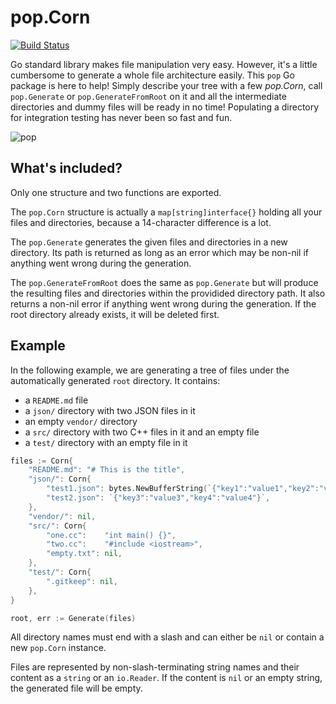 # pop.Corn
[![Build Status](https://travis-ci.org/aseure/pop.svg?branch=master)](https://travis-ci.org/aseure/pop)

Go standard library makes file manipulation very easy. However, it's a little
cumbersome to generate a whole file architecture easily. This `pop` Go package
is here to help! Simply describe your tree with a few *pop.Corn*, call
`pop.Generate` or `pop.GenerateFromRoot` on it and all the intermediate
directories and dummy files will be ready in no time! Populating a directory
for integration testing has never been so fast and fun.

![pop](https://github.com/aseure/pop/raw/master/pop.gif)

## What's included?

Only one structure and two functions are exported.

The `pop.Corn` structure is actually a `map[string]interface{}` holding all
your files and directories, because a 14-character difference is a lot.

The `pop.Generate` generates the given files and directories in a new
directory. Its path is returned as long as an error which may be non-nil if
anything went wrong during the generation.

The `pop.GenerateFromRoot` does the same as `pop.Generate` but will produce the
resulting files and directories within the providided directory path. It also
returns a non-nil error if anything went wrong during the generation. If the
root directory already exists, it will be deleted first.

## Example

In the following example, we are generating a tree of files under the
automatically generated `root` directory. It contains:
 - a `README.md` file
 - a `json/` directory with two JSON files in it
 - an empty `vendor/` directory
 - a `src/` directory with two C++ files in it and an empty file
 - a `test/` directory with an empty file in it

```go
files := Corn{
    "README.md": "# This is the title",
    "json/": Corn{
        "test1.json": bytes.NewBufferString(`{"key1":"value1","key2":"value2"}`),
        "test2.json": `{"key3":"value3","key4":"value4"}`,
    },
    "vendor/": nil,
    "src/": Corn{
        "one.cc":    "int main() {}",
        "two.cc":    "#include <iostream>",
        "empty.txt": nil,
    },
    "test/": Corn{
        ".gitkeep": nil,
    },
}

root, err := Generate(files)
```

All directory names must end with a slash and can either be `nil` or contain a
new `pop.Corn` instance.

Files are represented by non-slash-terminating string names and their content
as a `string` or an  `io.Reader`. If the content is `nil` or an empty string,
the generated file will be empty.
